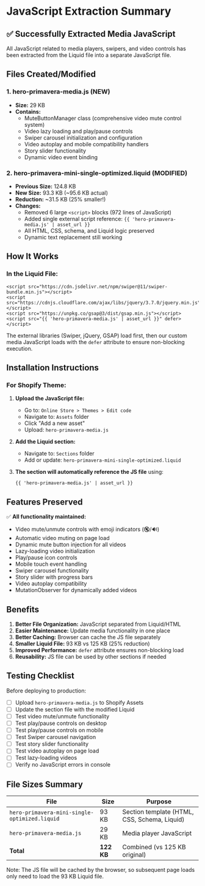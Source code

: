 # JavaScript Extraction Summary

## ✅ Successfully Extracted Media JavaScript

All JavaScript related to media players, swipers, and video controls has been extracted from the Liquid file into a separate JavaScript file.

## Files Created/Modified

### 1. **hero-primavera-media.js** (NEW)
- **Size:** 29 KB
- **Contains:**
  - MuteButtonManager class (comprehensive video mute control system)
  - Video lazy loading and play/pause controls
  - Swiper carousel initialization and configuration
  - Video autoplay and mobile compatibility handlers
  - Story slider functionality
  - Dynamic video event binding

### 2. **hero-primavera-mini-single-optimized.liquid** (MODIFIED)
- **Previous Size:** 124.8 KB
- **New Size:** 93.3 KB (~95.6 KB actual)
- **Reduction:** ~31.5 KB (25% smaller!)
- **Changes:**
  - Removed 6 large `<script>` blocks (972 lines of JavaScript)
  - Added single external script reference: `{{ 'hero-primavera-media.js' | asset_url }}`
  - All HTML, CSS, schema, and Liquid logic preserved
  - Dynamic text replacement still working

## How It Works

### In the Liquid File:
```liquid
<script src="https://cdn.jsdelivr.net/npm/swiper@11/swiper-bundle.min.js"></script>
<script src="https://cdnjs.cloudflare.com/ajax/libs/jquery/3.7.0/jquery.min.js"></script>
<script src="https://unpkg.co/gsap@3/dist/gsap.min.js"></script>
<script src="{{ 'hero-primavera-media.js' | asset_url }}" defer></script>
```

The external libraries (Swiper, jQuery, GSAP) load first, then our custom media JavaScript loads with the `defer` attribute to ensure non-blocking execution.

## Installation Instructions

### For Shopify Theme:
1. **Upload the JavaScript file:**
   - Go to: `Online Store > Themes > Edit code`
   - Navigate to: `Assets` folder
   - Click "Add a new asset"
   - Upload: `hero-primavera-media.js`

2. **Add the Liquid section:**
   - Navigate to: `Sections` folder
   - Add or update: `hero-primavera-mini-single-optimized.liquid`

3. **The section will automatically reference the JS file** using:
   ```liquid
   {{ 'hero-primavera-media.js' | asset_url }}
   ```

## Features Preserved

✅ **All functionality maintained:**
- Video mute/unmute controls with emoji indicators (🔇/🔊)
- Automatic video muting on page load
- Dynamic mute button injection for all videos
- Lazy-loading video initialization
- Play/pause icon controls
- Mobile touch event handling
- Swiper carousel functionality
- Story slider with progress bars
- Video autoplay compatibility
- MutationObserver for dynamically added videos

## Benefits

1. **Better File Organization:** JavaScript separated from Liquid/HTML
2. **Easier Maintenance:** Update media functionality in one place
3. **Better Caching:** Browser can cache the JS file separately
4. **Smaller Liquid File:** 93 KB vs 125 KB (25% reduction)
5. **Improved Performance:** `defer` attribute ensures non-blocking load
6. **Reusability:** JS file can be used by other sections if needed

## Testing Checklist

Before deploying to production:
- [ ] Upload `hero-primavera-media.js` to Shopify Assets
- [ ] Update the section file with the modified Liquid
- [ ] Test video mute/unmute functionality
- [ ] Test play/pause controls on desktop
- [ ] Test play/pause controls on mobile
- [ ] Test Swiper carousel navigation
- [ ] Test story slider functionality
- [ ] Test video autoplay on page load
- [ ] Test lazy-loading videos
- [ ] Verify no JavaScript errors in console

## File Sizes Summary

| File | Size | Purpose |
|------|------|---------|
| `hero-primavera-mini-single-optimized.liquid` | 93 KB | Section template (HTML, CSS, Schema, Liquid) |
| `hero-primavera-media.js` | 29 KB | Media player JavaScript |
| **Total** | **122 KB** | Combined (vs 125 KB original) |

Note: The JS file will be cached by the browser, so subsequent page loads only need to load the 93 KB Liquid file.

